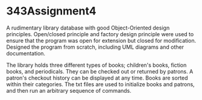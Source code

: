 # 343Assignment4
A rudimentary library database with good Object-Oriented design principles. Open/closed principle and factory design principle were used to ensure that the program was open for extension but closed for modification. Designed the program from scratch, including UML diagrams and other documentation.

The library holds three different types of books; children's books, fiction books, and periodicals. They can be checked out or returned by patrons. A patron's checkout history can be displayed at any time. Books are sorted within their categories.
The txt files are used to initialize books and patrons, and then run an arbitrary sequence of commands.
